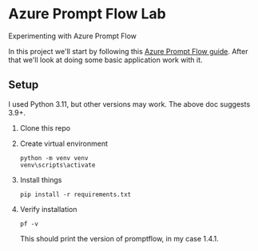# Azure Prompt Flow Lab
Experimenting with Azure Prompt Flow

In this project we'll start by following this [Azure Prompt Flow guide](https://microsoft.github.io/promptflow/how-to-guides/quick-start.html).  After that we'll look at doing some basic application work with it.

## Setup
I used Python 3.11, but other versions may work.  The above doc suggests 3.9+.

1. Clone this repo
2. Create virtual environment

    ```
    python -m venv venv
    venv\scripts\activate
    ```

3. Install things
    ```
    pip install -r requirements.txt
    ```

4. Verify installation
    ```
    pf -v
    ```
    This should print the version of promptflow, in my case 1.4.1.

